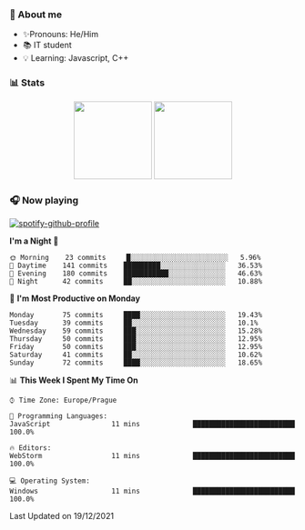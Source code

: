 ### 👋 About me

- ✨Pronouns: He/Him
- 📚 IT student
- 💡 Learning: Javascript, C++

### 📊 Stats
<p align="center">
  <img height="137px" src="https://github-readme-stats-ashy-seven.vercel.app/api?username=Nanoslav&count_private=true&theme=dark&show_icons=true" />
  <img height="137px" src="https://github-readme-stats-ashy-seven.vercel.app/api/top-langs?username=Nanoslav&count_private=true&layout=compact&theme=dark" />
</p>

### 🎧 Now playing
[![spotify-github-profile](https://spotify-github-profile.vercel.app/api/view?uid=g509347fts6blldcmm8uxhzib&cover_image=true&theme=novatorem)](https://spotify-github-profile.vercel.app/api/view?uid=g509347fts6blldcmm8uxhzib&redirect=true)

<!--START_SECTION:waka-->
**I'm a Night 🦉** 

```text
🌞 Morning    23 commits     █░░░░░░░░░░░░░░░░░░░░░░░░   5.96% 
🌆 Daytime    141 commits    █████████░░░░░░░░░░░░░░░░   36.53% 
🌃 Evening    180 commits    ███████████░░░░░░░░░░░░░░   46.63% 
🌙 Night      42 commits     ██░░░░░░░░░░░░░░░░░░░░░░░   10.88%

```
📅 **I'm Most Productive on Monday** 

```text
Monday       75 commits     ████░░░░░░░░░░░░░░░░░░░░░   19.43% 
Tuesday      39 commits     ██░░░░░░░░░░░░░░░░░░░░░░░   10.1% 
Wednesday    59 commits     ███░░░░░░░░░░░░░░░░░░░░░░   15.28% 
Thursday     50 commits     ███░░░░░░░░░░░░░░░░░░░░░░   12.95% 
Friday       50 commits     ███░░░░░░░░░░░░░░░░░░░░░░   12.95% 
Saturday     41 commits     ██░░░░░░░░░░░░░░░░░░░░░░░   10.62% 
Sunday       72 commits     ████░░░░░░░░░░░░░░░░░░░░░   18.65%

```


📊 **This Week I Spent My Time On** 

```text
⌚︎ Time Zone: Europe/Prague

💬 Programming Languages: 
JavaScript               11 mins             █████████████████████████   100.0%

🔥 Editors: 
WebStorm                 11 mins             █████████████████████████   100.0%

💻 Operating System: 
Windows                  11 mins             █████████████████████████   100.0%

```


 Last Updated on 19/12/2021
<!--END_SECTION:waka-->

<!--
**Nanoslav/Nanoslav** is a ✨ _special_ ✨ repository because its `README.md` (this file) appears on your GitHub profile.

Here are some ideas to get you started:

- 🔭 I’m currently working on ...
- 🌱 I’m currently learning ...
- 👯 I’m looking to collaborate on ...
- 🤔 I’m looking for help with ...
- 💬 Ask me about ...
- 📫 How to reach me: ...
- 😄 Pronouns: ...
- ⚡ Fun fact: ...
-->
